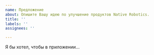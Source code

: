 ```yaml
---
name: Предложение
about: Опишите Вашу идею по улучшение продуктов Native Robotics.
title: ''
labels: ''
assignees: ''

---
```


Я бы хотел, чтобы в приложении...
